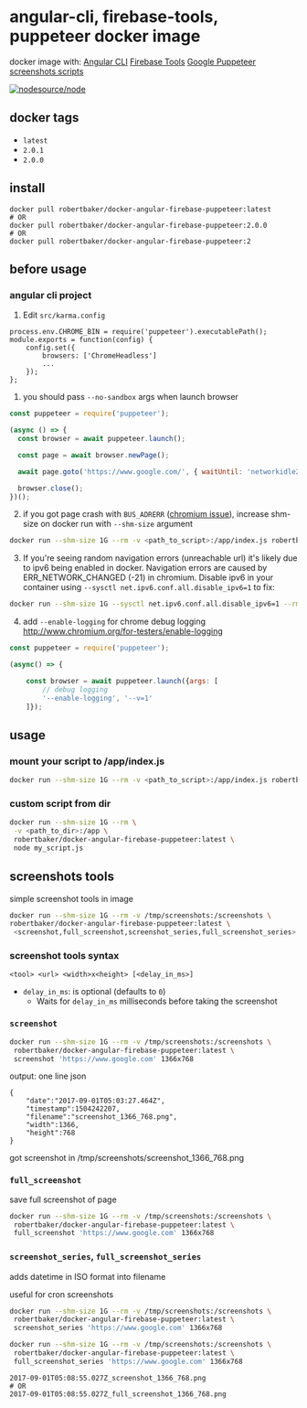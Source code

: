 # angular-cli, firebase-tools, puppeteer docker image

docker image with:
[Angular CLI](https://github.com/angular/cli)
[Firebase Tools](https://github.com/firebase/firebase-tools)
[Google Puppeteer](https://github.com/GoogleChrome/puppeteer)
[screenshots scripts](#screenshots-tools)

[![nodesource/node](http://dockeri.co/image/robertbaker/docker-angular-firebase-puppeteer)](https://hub.docker.com/r/robertbaker/docker-angular-firebase-puppeteer/)

## docker tags

- `latest`
- `2.0.1`
- `2.0.0`

## install

```
docker pull robertbaker/docker-angular-firebase-puppeteer:latest
# OR
docker pull robertbaker/docker-angular-firebase-puppeteer:2.0.0
# OR
docker pull robertbaker/docker-angular-firebase-puppeteer:2
```

## before usage

### angular cli project

1.  Edit `src/karma.config`

```
process.env.CHROME_BIN = require('puppeteer').executablePath();
module.exports = function(config) {
    config.set({
        browsers: ['ChromeHeadless']
        ...
    });
};
```

1.  you should pass `--no-sandbox` args when launch browser

```js
const puppeteer = require('puppeteer');

(async () => {
  const browser = await puppeteer.launch();

  const page = await browser.newPage();

  await page.goto('https://www.google.com/', { waitUntil: 'networkidle2' });

  browser.close();
})();
```

2.  if you got page crash with `BUS_ADRERR` ([chromium issue](https://bugs.chromium.org/p/chromium/issues/detail?id=571394)), increase shm-size on docker run with `--shm-size` argument

```bash
docker run --shm-size 1G --rm -v <path_to_script>:/app/index.js robertbaker/docker-angular-firebase-puppeteer:latest
```

3.  If you're seeing random navigation errors (unreachable url) it's likely due to ipv6 being enabled in docker. Navigation errors are caused by ERR_NETWORK_CHANGED (-21) in chromium. Disable ipv6 in your container using `--sysctl net.ipv6.conf.all.disable_ipv6=1` to fix:

```bash
docker run --shm-size 1G --sysctl net.ipv6.conf.all.disable_ipv6=1 --rm -v <path_to_script>:/app/index.js robertbaker/docker-angular-firebase-puppeteer:latest
```

4.  add `--enable-logging` for chrome debug logging http://www.chromium.org/for-testers/enable-logging

```js
const puppeteer = require('puppeteer');

(async() => {

    const browser = await puppeteer.launch({args: [
        // debug logging
        '--enable-logging', '--v=1'
    ]});
```

## usage

### mount your script to /app/index.js

```bash
docker run --shm-size 1G --rm -v <path_to_script>:/app/index.js robertbaker/docker-angular-firebase-puppeteer:latest
```

### custom script from dir

```bash
docker run --shm-size 1G --rm \
 -v <path_to_dir>:/app \
 robertbaker/docker-angular-firebase-puppeteer:latest \
 node my_script.js
```

## screenshots tools

simple screenshot tools in image

```bash
docker run --shm-size 1G --rm -v /tmp/screenshots:/screenshots \
robertbaker/docker-angular-firebase-puppeteer:latest \
 <screenshot,full_screenshot,screenshot_series,full_screenshot_series> 'https://www.google.com' 1366x768
```

### screenshot tools syntax

`<tool> <url> <width>x<height> [<delay_in_ms>]`

- `delay_in_ms`: is optional (defaults to `0`)
  - Waits for `delay_in_ms` milliseconds before taking the screenshot

### `screenshot`

```bash
docker run --shm-size 1G --rm -v /tmp/screenshots:/screenshots \
 robertbaker/docker-angular-firebase-puppeteer:latest \
 screenshot 'https://www.google.com' 1366x768
```

output: one line json

```
{
    "date":"2017-09-01T05:03:27.464Z",
    "timestamp":1504242207,
    "filename":"screenshot_1366_768.png",
    "width":1366,
    "height":768
}
```

got screenshot in /tmp/screenshots/screenshot_1366_768.png

### `full_screenshot`

save full screenshot of page

```bash
docker run --shm-size 1G --rm -v /tmp/screenshots:/screenshots \
 robertbaker/docker-angular-firebase-puppeteer:latest \
 full_screenshot 'https://www.google.com' 1366x768
```

### `screenshot_series`, `full_screenshot_series`

adds datetime in ISO format into filename

useful for cron screenshots

```bash
docker run --shm-size 1G --rm -v /tmp/screenshots:/screenshots \
 robertbaker/docker-angular-firebase-puppeteer:latest \
 screenshot_series 'https://www.google.com' 1366x768
```

```bash
docker run --shm-size 1G --rm -v /tmp/screenshots:/screenshots \
 robertbaker/docker-angular-firebase-puppeteer:latest \
 full_screenshot_series 'https://www.google.com' 1366x768
```

```
2017-09-01T05:08:55.027Z_screenshot_1366_768.png
# OR
2017-09-01T05:08:55.027Z_full_screenshot_1366_768.png
```

